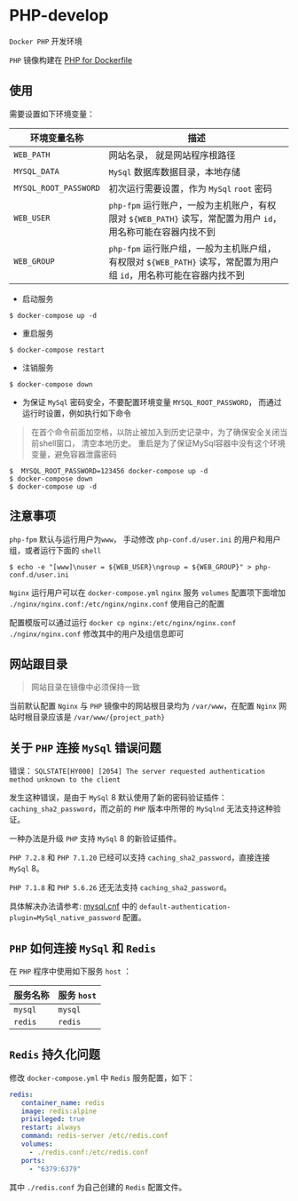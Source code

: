 # PHP-develop

`Docker PHP` 开发环境

`PHP` 镜像构建在 [PHP for Dockerfile](./PHP/README.md)

## 使用

需要设置如下环境变量：

| 环境变量名称 | 描述 |
| --- | --- |
| `WEB_PATH` | 网站名录， 就是网站程序根路径 |
| `MYSQL_DATA` | `MySql` 数据库数据目录，本地存储 |
| `MYSQL_ROOT_PASSWORD` | 初次运行需要设置，作为 `MySql` `root` 密码 | 
| `WEB_USER` | `php-fpm` 运行账户，一般为主机账户，有权限对 `${WEB_PATH}` 读写，常配置为用户 `id`，用名称可能在容器内找不到 |
| `WEB_GROUP` | `php-fpm` 运行账户组，一般为主机账户组，有权限对 `${WEB_PATH}` 读写，常配置为用户组 `id`，用名称可能在容器内找不到 |

- 启动服务
    
```shell
$ docker-compose up -d
```

- 重启服务

```shell
$ docker-compose restart
```

- 注销服务

```shell
$ docker-compose down
```

- 为保证 `MySql` 密码安全，不要配置环境变量 `MYSQL_ROOT_PASSWORD`， 而通过运行时设置，例如执行如下命令

> 在首个命令前面加空格，以防止被加入到历史记录中，为了确保安全关闭当前shell窗口， 清空本地历史。
> 重启是为了保证MySql容器中没有这个环境变量，避免容器泄露密码

```shell 
$  MYSQL_ROOT_PASSWORD=123456 docker-compose up -d
$ docker-compose down
$ docker-compose up -d
```

## 注意事项

`php-fpm` 默认与运行用户为`www`， 手动修改 `php-conf.d/user.ini` 的用户和用户组，或者运行下面的 `shell`

```shell 
$ echo -e "[www]\nuser = ${WEB_USER}\ngroup = ${WEB_GROUP}" > php-conf.d/user.ini
```

`Nginx` 运行用户可以在 `docker-compose.yml` `nginx` 服务 `volumes` 配置项下面增加 `./nginx/nginx.conf:/etc/nginx/nginx.conf` 使用自己的配置

配置模版可以通过运行 `docker cp nginx:/etc/nginx/nginx.conf ./nginx/nginx.conf` 修改其中的用户及组信息即可

## 网站跟目录

> 网站目录在镜像中必须保持一致

当前默认配置 `Nginx` 与 `PHP` 镜像中的网站根目录均为 `/var/www`，在配置 `Nginx` 网站时根目录应该是 `/var/www/{project_path}` 

## 关于 `PHP` 连接 `MySql` 错误问题

错误： `SQLSTATE[HY000] [2054] The server requested authentication method unknown to the client`

发生这种错误，是由于 `MySql` 8 默认使用了新的密码验证插件：`caching_sha2_password`，而之前的 `PHP` 版本中所带的 `MySqlnd` 无法支持这种验证。

一种办法是升级 `PHP` 支持 `MySql` 8 的新验证插件。

`PHP 7.2.8` 和 `PHP 7.1.20` 已经可以支持 `caching_sha2_password`，直接连接 `MySql` 8。

`PHP 7.1.8` 和 `PHP 5.6.26` 还无法支持 `caching_sha2_password`。

具体解决办法请参考: [mysql.cnf](mysql/conf.d/mysql.cnf) 中的 `default-authentication-plugin=MySql_native_password` 配置。

## `PHP` 如何连接 `MySql` 和 `Redis`

在 `PHP` 程序中使用如下服务 `host` ：

| 服务名称 | 服务 `host` |
| --- | --- |
| `mysql` | `mysql` |
| `redis` | `redis` |

## `Redis` 持久化问题

修改 `docker-compose.yml` 中 `Redis` 服务配置，如下：

```yaml
redis:
   container_name: redis
   image: redis:alpine
   privileged: true
   restart: always
   command: redis-server /etc/redis.conf
   volumes:
     - ./redis.conf:/etc/redis.conf
   ports:
     - "6379:6379"
```

其中 `./redis.conf` 为自己创建的 `Redis` 配置文件。
